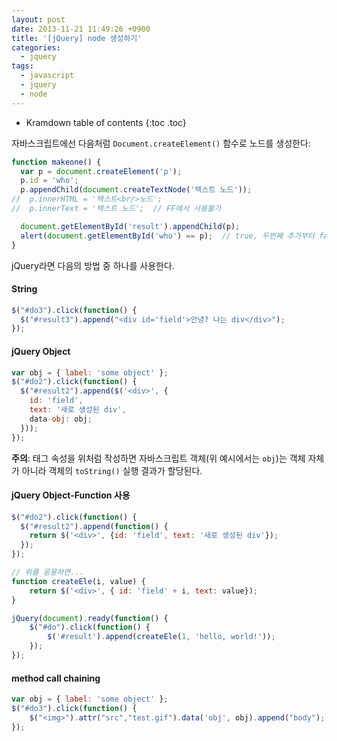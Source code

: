 ```yaml
---
layout: post
date: 2013-11-21 11:49:26 +0900
title: '[jQuery] node 생성하기'
categories:
  - jquery
tags:
  - javascript
  - jquery
  - node
---
```


* Kramdown table of contents
{:toc .toc}

자바스크립트에선 다음처럼 `Document.createElement()` 함수로 노드를 생성한다:

```js
function makeone() {
  var p = document.createElement('p');
  p.id = 'who';
  p.appendChild(document.createTextNode('텍스트 노드'));
//  p.innerHTML = '텍스트<br/>노드';
//  p.innerText = '텍스트 노드';  // FF에서 사용불가

  document.getElementById('result').appendChild(p);
  alert(document.getElementById('who') == p);  // true, 두번째 추가부터 false
}
```

jQuery라면 다음의 방법 중 하나를 사용한다.

#### String

```js
$("#do3").click(function() {
  $("#result3").append("<div id='field'>안녕? 나는 div</div>");
});
```
#### jQuery Object

```js
var obj = { label: 'some object' };
$("#do2").click(function() {
  $("#result2").append($('<div>', {
    id: 'field',
    text: '새로 생성된 div',
    data-obj: obj;
  }));
});
```

**주의**: 태그 속성을 위처럼 작성하면 자바스크립트 객체(위 예시에서는 `obj`)는 객체 자체가 아니라 객체의 `toString()` 실행 결과가 할당된다.

#### jQuery Object-Function 사용

```js
$("#do2").click(function() {
  $("#result2").append(function() {
    return $('<div>', {id: 'field', text: '새로 생성된 div'});
  });
});

// 위를 응용하면...
function createEle(i, value) {
    return $('<div>', { id: 'field' + i, text: value});
}

jQuery(document).ready(function() {
    $("#do").click(function() {
        $('#result').append(createEle(1, 'hello, world!'));
    });
});
```

#### method call chaining

```js
var obj = { label: 'some object' };
$("#do3").click(function() {
    $("<img>").attr("src","test.gif").data('obj', obj).append("body");
});
```
